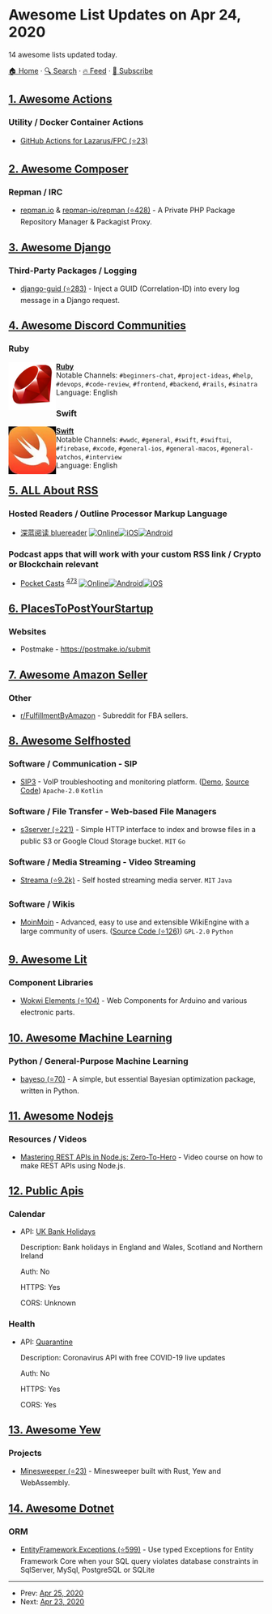 # Awesome List Updates on Apr 24, 2020

14 awesome lists updated today.

[🏠 Home](/README.md) · [🔍 Search](https://test.trackawesomelist.com/search/) · [🔥 Feed](https://test.trackawesomelist.com/rss.xml) · [📮 Subscribe](https://trackawesomelist.us17.list-manage.com/subscribe?u=d2f0117aa829c83a63ec63c2f&id=36a103854c)



## [1. Awesome Actions](/content/sdras/awesome-actions/README.md)

### Utility / Docker Container Actions

*   [GitHub Actions for Lazarus/FPC (⭐23)](https://github.com/gcarreno/setup-lazarus)

## [2. Awesome Composer](/content/jakoch/awesome-composer/README.md)

### Repman / IRC

*   [repman.io](https://repman.io) & [repman-io/repman (⭐428)](https://github.com/repman-io/repman) - A Private PHP Package Repository Manager & Packagist Proxy.

## [3. Awesome Django](/content/wsvincent/awesome-django/README.md)

### Third-Party Packages / Logging

*   [django-guid (⭐283)](https://github.com/JonasKs/django-guid) - Inject a GUID (Correlation-ID) into every log message in a Django request.

## [4. Awesome Discord Communities](/content/mhxion/awesome-discord-communities/README.md)

### Ruby

<img align="left" height="94px" width="94px" alt="Server Icon" src="https://github.com/mhxion/awesome-discord-communities/raw/main/images/server_icons/ruby.webp">

[**Ruby**](https://discord.com/invite/KbDHDez) \
Notable Channels: `#beginners-chat`, `#project-ideas`, `#help`, `#devops`, `#code-review`, `#frontend`, `#backend`, `#rails`, `#sinatra`\
Language: English
### Swift

<img align="left" height="94px" width="94px" alt="Server Icon" src="https://github.com/mhxion/awesome-discord-communities/raw/main/images/server_icons/swift.webp">

[**Swift**](https://discord.com/invite/0uZpB8GgRvoU12Ta) \
Notable Channels: `#wwdc`, `#general`, `#swift`, `#swiftui`, `#firebase`, `#xcode`, `#general-ios`, `#general-macos`, `#general-watchos`, `#interview`\
Language: English

## [5. ALL About RSS](/content/AboutRSS/ALL-about-RSS/README.md)

### Hosted Readers / Outline Processor Markup Language

*   [深蓝阅读 bluereader](https://bluereader.org/) [![Online](https://github.com/AboutRSS/ALL-about-RSS/raw/master/media/icons8-web-design-16.png)](https://bluereader.org/login)[![iOS](https://github.com/AboutRSS/ALL-about-RSS/raw/master/media/icons8-iphone-16.png)](https://itunes.apple.com/cn/app/shen-lan-yue-du/id793002024?ls=1\&mt=8)[![Android](https://github.com/AboutRSS/ALL-about-RSS/raw/master/media/android.png)](https://bluereader.org/app)

### Podcast apps that will work with your custom RSS link / Crypto or Blockchain relevant

*   [Pocket Casts](https://www.pocketcasts.com/) <sup>[473](https://t.me/s/aboutrss/473)</sup> [![Online](https://github.com/AboutRSS/ALL-about-RSS/raw/master/media/icons8-web-design-16.png)](https://play.pocketcasts.com/)[![Android](https://github.com/AboutRSS/ALL-about-RSS/raw/master/media/android.png)](https://play.google.com/store/apps/details?id=au.com.shiftyjelly.pocketcasts)[![iOS](https://github.com/AboutRSS/ALL-about-RSS/raw/master/media/icons8-iphone-16.png)](https://itunes.apple.com/au/app/pocket-casts/id414834813)

## [6. PlacesToPostYourStartup](/content/mmccaff/PlacesToPostYourStartup/README.md)

### Websites

*   Postmake - <https://postmake.io/submit>

## [7. Awesome Amazon Seller](/content/ScaleLeap/awesome-amazon-seller/README.md)

### Other

*   [r/FulfillmentByAmazon](https://www.reddit.com/r/FulfillmentByAmazon/) - Subreddit for FBA sellers.

## [8. Awesome Selfhosted](/content/awesome-selfhosted/awesome-selfhosted/README.md)

### Software / Communication - SIP

*   [SIP3](https://sip3.io/) - VoIP troubleshooting and monitoring platform. ([Demo](https://demo.sip3.io), [Source Code](https://github.com/sip3io/)) `Apache-2.0` `Kotlin`

### Software / File Transfer - Web-based File Managers

*   [s3server (⭐221)](https://github.com/jessfraz/s3server) - Simple HTTP interface to index and browse files in a public S3 or Google Cloud Storage bucket. `MIT` `Go`

### Software / Media Streaming - Video Streaming

*   [Streama (⭐9.2k)](https://github.com/streamaserver/streama) - Self hosted streaming media server. `MIT` `Java`

### Software / Wikis

*   [MoinMoin](https://moinmo.in/) - Advanced, easy to use and extensible WikiEngine with a large community of users. ([Source Code (⭐126)](https://github.com/moinwiki/moin-1.9)) `GPL-2.0` `Python`

## [9. Awesome Lit](/content/web-padawan/awesome-lit/README.md)

### Component Libraries

*   [Wokwi Elements (⭐104)](https://github.com/wokwi/wokwi-elements) - Web Components for Arduino and various electronic parts.

## [10. Awesome Machine Learning](/content/josephmisiti/awesome-machine-learning/README.md)

### Python / General-Purpose Machine Learning

*   [bayeso (⭐70)](https://github.com/jungtaekkim/bayeso) - A simple, but essential Bayesian optimization package, written in Python.

## [11. Awesome Nodejs](/content/sindresorhus/awesome-nodejs/README.md)

### Resources / Videos

*   [Mastering REST APIs in Node.js: Zero-To-Hero](https://www.manning.com/livevideo/mastering-rest-apis-in-nodejs) - Video course on how to make REST APIs using Node.js.

## [12. Public Apis](/content/public-apis/public-apis/README.md)

### Calendar

- API: [UK Bank Holidays](https://www.gov.uk/bank-holidays.json)

  Description: Bank holidays in England and Wales, Scotland and Northern Ireland

  Auth: No

  HTTPS: Yes

  CORS: Unknown



### Health

- API: [Quarantine](https://quarantine.country/coronavirus/api/)

  Description: Coronavirus API with free COVID-19 live updates

  Auth: No

  HTTPS: Yes

  CORS: Yes



## [13. Awesome Yew](/content/jetli/awesome-yew/README.md)

### Projects

*   [Minesweeper (⭐23)](https://github.com/jgpaiva/minesweeper) - Minesweeper built with Rust, Yew and WebAssembly.

## [14. Awesome Dotnet](/content/quozd/awesome-dotnet/README.md)

### ORM

*   [EntityFramework.Exceptions (⭐599)](https://github.com/Giorgi/EntityFramework.Exceptions) - Use typed Exceptions for Entity Framework Core when your SQL query violates database constraints in SqlServer, MySql, PostgreSQL or SQLite

---

- Prev: [Apr 25, 2020](/content/2020/04/25/README.md)
- Next: [Apr 23, 2020](/content/2020/04/23/README.md)